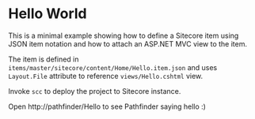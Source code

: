 # Hello World

This is a minimal example showing how to define a Sitecore item using JSON item notation and
how to attach an ASP.NET MVC view to the item.


The item is defined in `items/master/sitecore/content/Home/Hello.item.json` and uses `Layout.File` attribute to
reference `views/Hello.cshtml` view.

Invoke `scc` to deploy the project to Sitecore instance.

Open http://pathfinder/Hello to see Pathfinder saying hello :)

 